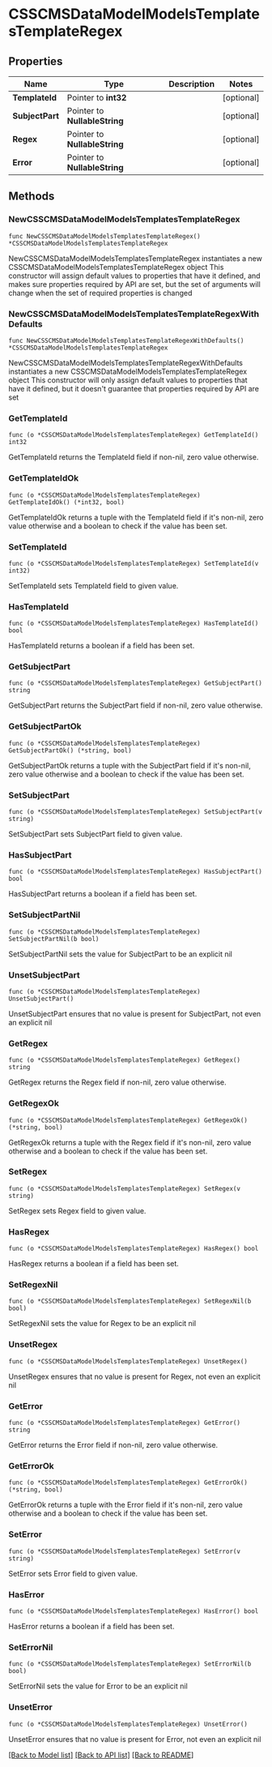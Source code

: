 # CSSCMSDataModelModelsTemplatesTemplateRegex

## Properties

Name | Type | Description | Notes
------------ | ------------- | ------------- | -------------
**TemplateId** | Pointer to **int32** |  | [optional] 
**SubjectPart** | Pointer to **NullableString** |  | [optional] 
**Regex** | Pointer to **NullableString** |  | [optional] 
**Error** | Pointer to **NullableString** |  | [optional] 

## Methods

### NewCSSCMSDataModelModelsTemplatesTemplateRegex

`func NewCSSCMSDataModelModelsTemplatesTemplateRegex() *CSSCMSDataModelModelsTemplatesTemplateRegex`

NewCSSCMSDataModelModelsTemplatesTemplateRegex instantiates a new CSSCMSDataModelModelsTemplatesTemplateRegex object
This constructor will assign default values to properties that have it defined,
and makes sure properties required by API are set, but the set of arguments
will change when the set of required properties is changed

### NewCSSCMSDataModelModelsTemplatesTemplateRegexWithDefaults

`func NewCSSCMSDataModelModelsTemplatesTemplateRegexWithDefaults() *CSSCMSDataModelModelsTemplatesTemplateRegex`

NewCSSCMSDataModelModelsTemplatesTemplateRegexWithDefaults instantiates a new CSSCMSDataModelModelsTemplatesTemplateRegex object
This constructor will only assign default values to properties that have it defined,
but it doesn't guarantee that properties required by API are set

### GetTemplateId

`func (o *CSSCMSDataModelModelsTemplatesTemplateRegex) GetTemplateId() int32`

GetTemplateId returns the TemplateId field if non-nil, zero value otherwise.

### GetTemplateIdOk

`func (o *CSSCMSDataModelModelsTemplatesTemplateRegex) GetTemplateIdOk() (*int32, bool)`

GetTemplateIdOk returns a tuple with the TemplateId field if it's non-nil, zero value otherwise
and a boolean to check if the value has been set.

### SetTemplateId

`func (o *CSSCMSDataModelModelsTemplatesTemplateRegex) SetTemplateId(v int32)`

SetTemplateId sets TemplateId field to given value.

### HasTemplateId

`func (o *CSSCMSDataModelModelsTemplatesTemplateRegex) HasTemplateId() bool`

HasTemplateId returns a boolean if a field has been set.

### GetSubjectPart

`func (o *CSSCMSDataModelModelsTemplatesTemplateRegex) GetSubjectPart() string`

GetSubjectPart returns the SubjectPart field if non-nil, zero value otherwise.

### GetSubjectPartOk

`func (o *CSSCMSDataModelModelsTemplatesTemplateRegex) GetSubjectPartOk() (*string, bool)`

GetSubjectPartOk returns a tuple with the SubjectPart field if it's non-nil, zero value otherwise
and a boolean to check if the value has been set.

### SetSubjectPart

`func (o *CSSCMSDataModelModelsTemplatesTemplateRegex) SetSubjectPart(v string)`

SetSubjectPart sets SubjectPart field to given value.

### HasSubjectPart

`func (o *CSSCMSDataModelModelsTemplatesTemplateRegex) HasSubjectPart() bool`

HasSubjectPart returns a boolean if a field has been set.

### SetSubjectPartNil

`func (o *CSSCMSDataModelModelsTemplatesTemplateRegex) SetSubjectPartNil(b bool)`

 SetSubjectPartNil sets the value for SubjectPart to be an explicit nil

### UnsetSubjectPart
`func (o *CSSCMSDataModelModelsTemplatesTemplateRegex) UnsetSubjectPart()`

UnsetSubjectPart ensures that no value is present for SubjectPart, not even an explicit nil
### GetRegex

`func (o *CSSCMSDataModelModelsTemplatesTemplateRegex) GetRegex() string`

GetRegex returns the Regex field if non-nil, zero value otherwise.

### GetRegexOk

`func (o *CSSCMSDataModelModelsTemplatesTemplateRegex) GetRegexOk() (*string, bool)`

GetRegexOk returns a tuple with the Regex field if it's non-nil, zero value otherwise
and a boolean to check if the value has been set.

### SetRegex

`func (o *CSSCMSDataModelModelsTemplatesTemplateRegex) SetRegex(v string)`

SetRegex sets Regex field to given value.

### HasRegex

`func (o *CSSCMSDataModelModelsTemplatesTemplateRegex) HasRegex() bool`

HasRegex returns a boolean if a field has been set.

### SetRegexNil

`func (o *CSSCMSDataModelModelsTemplatesTemplateRegex) SetRegexNil(b bool)`

 SetRegexNil sets the value for Regex to be an explicit nil

### UnsetRegex
`func (o *CSSCMSDataModelModelsTemplatesTemplateRegex) UnsetRegex()`

UnsetRegex ensures that no value is present for Regex, not even an explicit nil
### GetError

`func (o *CSSCMSDataModelModelsTemplatesTemplateRegex) GetError() string`

GetError returns the Error field if non-nil, zero value otherwise.

### GetErrorOk

`func (o *CSSCMSDataModelModelsTemplatesTemplateRegex) GetErrorOk() (*string, bool)`

GetErrorOk returns a tuple with the Error field if it's non-nil, zero value otherwise
and a boolean to check if the value has been set.

### SetError

`func (o *CSSCMSDataModelModelsTemplatesTemplateRegex) SetError(v string)`

SetError sets Error field to given value.

### HasError

`func (o *CSSCMSDataModelModelsTemplatesTemplateRegex) HasError() bool`

HasError returns a boolean if a field has been set.

### SetErrorNil

`func (o *CSSCMSDataModelModelsTemplatesTemplateRegex) SetErrorNil(b bool)`

 SetErrorNil sets the value for Error to be an explicit nil

### UnsetError
`func (o *CSSCMSDataModelModelsTemplatesTemplateRegex) UnsetError()`

UnsetError ensures that no value is present for Error, not even an explicit nil

[[Back to Model list]](../README.md#documentation-for-models) [[Back to API list]](../README.md#documentation-for-api-endpoints) [[Back to README]](../README.md)


